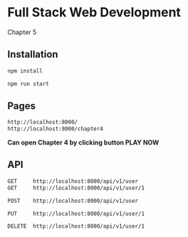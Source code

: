 # Full Stack Web Development

Chapter 5

## Installation

```sh
npm install
```

```sh
npm run start
```

## Pages
```sh
http://localhost:8000/
http://localhost:8000/chapter4
```
**Can open Chapter 4 by clicking button PLAY NOW**

## API
```sh
GET     http://localhost:8000/api/v1/user
GET     http://localhost:8000/api/v1/user/1

POST    http://localhost:8000/api/v1/user

PUT     http://localhost:8000/api/v1/user/1

DELETE  http://localhost:8000/api/v1/user/1
```
